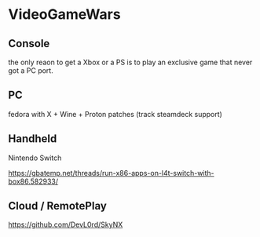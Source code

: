 # VideoGameWars

## Console

the only reaon to get a Xbox or a PS is to play an exclusive game that never got a PC port.

## PC

fedora with X + Wine + Proton patches (track steamdeck support)

## Handheld

Nintendo Switch

https://gbatemp.net/threads/run-x86-apps-on-l4t-switch-with-box86.582933/

## Cloud / RemotePlay

https://github.com/DevL0rd/SkyNX
